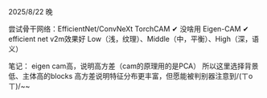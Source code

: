 2025/8/22 晚

尝试骨干网络：EfficientNet/ConvNeXt
    TorchCAM ✔ 没啥用
    Eigen-CAM ✔ efficient net v2m效果好
Low（浅，纹理）、Middle（中，平衡）、High（深，语义）

笔记：
eigen cam高，说明高方差（cam的原理用的是PCA）
所以这里选择背景低、主体高的blocks
高方差说明特征分布更丰富，但愿能被判别器注意到/(ㄒoㄒ)/~~
